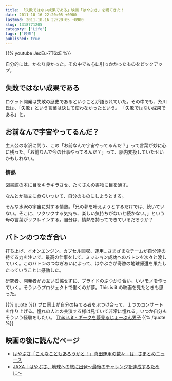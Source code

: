 ```yaml
---
title: 「失敗ではない成果である」映画「はやぶさ」を観てきた！
date: 2011-10-16 22:20:05 +0900
lastmod: 2011-10-16 22:20:05 +0900
slug: 1318771205
category: ['Life']
tags: ['映画']
published: true
---
```


{{% youtube JecEu-7T6xE %}}

自分的には、かなり良かった。その中でも心に引っかかったものをピックアップ。


## 失敗ではない成果である

ロケット開発は失敗の歴史であるということが語られていた。その中でも、糸川氏は、「失敗」という言葉は決して使わなかったという。
「失敗ではない成果である」と。


## お前なんで宇宙やってるんだ？

主人公の水沢に問う、この「お前なんで宇宙やってるんだ？」って言葉が妙に心に残った。「お前なんで今の仕事やってるんだ？」って、脳内変換していたせいかもしれない。


### 情熱
図書館の本に目をキラキラさせ、たくさんの書物に目を通す。

なんとか論文に食らいついて、自分のものにしようとする。

そんな水沢の宇宙に対する情熱。「兄の夢を叶えようとするだけでは、続いていない。そこに、ワクワクする気持ち、楽しい気持ちがないと続かない。」という母の言葉がリフレインする。自分は、情熱を持ってできているだろうか？


## バトンのつなぎ合い

打ち上げ、イオンエンジン、カプセル回収、運用…さまざまなチームが自分達の持てる力を注いで、最高の仕事をして、ミッション成功へのバトンを次々と渡していく。このバトンのつなぎあいによって、はやぶさが奇跡の地球帰還を果たしたっていうことに感動した。

研究者、開発者がお互い妥協せずに、プライドのぶつかり合い、いいモノを作っていく。そういうプロジェクトで働くのが夢。This is it.の映画を見たときも思った。


{{% quote %}}
プロ同士が自分の持てる者をぶつけ合って、１つのコンサートを作り上げる。憧れの人との共演する様は見ていて非常に憧れる。いつか自分もそういう経験をしたい。
<a href="https://www.meganii.com/blog/2009/12/21/1261381580">This is it - ギークを夢見るじょーぶん男子</a> 
{{% /quote %}}


## 映画の後に読んだページ

- <a href="http://d.hatena.ne.jp/hayabusafan/20091124/p2">はやぶさ「こんなこともあろうかと！」真田運用の数々 - は- さまとめニュース</a>
- <a href="http://www.jaxa.jp/article/special/hayabusa/index_j.html">JAXA｜はやぶさ、地球への旅に出発〜最後のチャレンジを達成するために〜</a>
